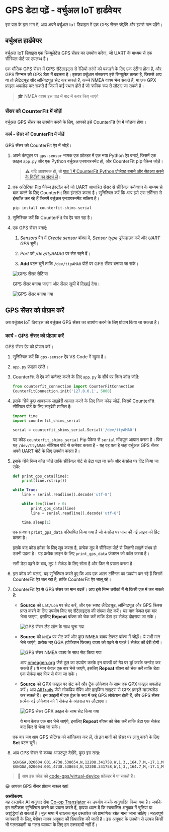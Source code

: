 <!--
CO_OP_TRANSLATOR_METADATA:
{
  "original_hash": "64f18a8f8aaa1fef5e7320e0992d8b3a",
  "translation_date": "2025-08-25T18:03:00+00:00",
  "source_file": "3-transport/lessons/1-location-tracking/virtual-device-gps-sensor.md",
  "language_code": "hi"
}
-->
# GPS डेटा पढ़ें - वर्चुअल IoT हार्डवेयर

इस पाठ के इस भाग में, आप अपने वर्चुअल IoT डिवाइस में एक GPS सेंसर जोड़ेंगे और इससे मान पढ़ेंगे।

## वर्चुअल हार्डवेयर

वर्चुअल IoT डिवाइस एक सिम्युलेटेड GPS सेंसर का उपयोग करेगा, जो UART के माध्यम से एक सीरियल पोर्ट पर उपलब्ध है।

एक भौतिक GPS सेंसर में GPS सैटेलाइट्स से रेडियो तरंगों को पकड़ने के लिए एक एंटीना होता है, और GPS सिग्नल को GPS डेटा में बदलता है। इसका वर्चुअल संस्करण इसे सिम्युलेट करता है, जिससे आप या तो लैटिट्यूड और लॉन्गिट्यूड सेट कर सकते हैं, कच्चे NMEA वाक्य भेज सकते हैं, या एक GPX फ़ाइल अपलोड कर सकते हैं जिसमें कई स्थान होते हैं जो क्रमिक रूप से लौटाए जा सकते हैं।

> 🎓 NMEA वाक्य इस पाठ में बाद में कवर किए जाएंगे

### सेंसर को CounterFit में जोड़ें

वर्चुअल GPS सेंसर का उपयोग करने के लिए, आपको इसे CounterFit ऐप में जोड़ना होगा।

#### कार्य - सेंसर को CounterFit में जोड़ें

GPS सेंसर को CounterFit ऐप में जोड़ें।

1. अपने कंप्यूटर पर `gps-sensor` नामक एक फ़ोल्डर में एक नया Python ऐप बनाएं, जिसमें एक फ़ाइल `app.py` और एक Python वर्चुअल एनवायरनमेंट हो, और CounterFit pip पैकेज जोड़ें।

    > ⚠️ यदि आवश्यक हो, तो [पाठ 1 में CounterFit Python प्रोजेक्ट बनाने और सेटअप करने के निर्देशों का संदर्भ लें](../../../1-getting-started/lessons/1-introduction-to-iot/virtual-device.md)।

1. एक अतिरिक्त Pip पैकेज इंस्टॉल करें जो UART आधारित सेंसर से सीरियल कनेक्शन के माध्यम से बात करने के लिए CounterFit शिम इंस्टॉल करता है। सुनिश्चित करें कि आप इसे उस टर्मिनल से इंस्टॉल कर रहे हैं जिसमें वर्चुअल एनवायरनमेंट सक्रिय है।

    ```sh
    pip install counterfit-shims-serial
    ```

1. सुनिश्चित करें कि CounterFit वेब ऐप चल रहा है।

1. एक GPS सेंसर बनाएं:

    1. *Sensors* पैन में *Create sensor* बॉक्स में, *Sensor type* ड्रॉपडाउन करें और *UART GPS* चुनें।

    1. *Port* को */dev/ttyAMA0* पर सेट रहने दें।

    1. **Add** बटन चुनें ताकि `/dev/ttyAMA0` पोर्ट पर GPS सेंसर बनाया जा सके।

    ![GPS सेंसर सेटिंग्स](../../../../../translated_images/counterfit-create-gps-sensor.6385dc9357d85ad1d47b4abb2525e7651fd498917d25eefc5a72feab09eedc70.hi.png)

    GPS सेंसर बनाया जाएगा और सेंसर सूची में दिखाई देगा।

    ![GPS सेंसर बनाया गया](../../../../../translated_images/counterfit-gps-sensor.3fbb15af0a5367566f2f11324ef5a6f30861cdf2b497071a5e002b7aa473550e.hi.png)

## GPS सेंसर को प्रोग्राम करें

अब वर्चुअल IoT डिवाइस को वर्चुअल GPS सेंसर का उपयोग करने के लिए प्रोग्राम किया जा सकता है।

### कार्य - GPS सेंसर को प्रोग्राम करें

GPS सेंसर ऐप को प्रोग्राम करें।

1. सुनिश्चित करें कि `gps-sensor` ऐप VS Code में खुला है।

1. `app.py` फ़ाइल खोलें।

1. CounterFit से ऐप को कनेक्ट करने के लिए `app.py` के शीर्ष पर निम्न कोड जोड़ें:

    ```python
    from counterfit_connection import CounterFitConnection
    CounterFitConnection.init('127.0.0.1', 5000)
    ```

1. इसके नीचे कुछ आवश्यक लाइब्रेरी आयात करने के लिए निम्न कोड जोड़ें, जिसमें CounterFit सीरियल पोर्ट के लिए लाइब्रेरी शामिल है:

    ```python
    import time
    import counterfit_shims_serial
    
    serial = counterfit_shims_serial.Serial('/dev/ttyAMA0')
    ```

    यह कोड `counterfit_shims_serial` Pip पैकेज से `serial` मॉड्यूल आयात करता है। फिर यह `/dev/ttyAMA0` सीरियल पोर्ट से कनेक्ट करता है - यह वह पता है जहां वर्चुअल GPS सेंसर अपने UART पोर्ट के लिए उपयोग करता है।

1. इसके नीचे निम्न कोड जोड़ें ताकि सीरियल पोर्ट से डेटा पढ़ा जा सके और कंसोल पर प्रिंट किया जा सके:

    ```python
    def print_gps_data(line):
        print(line.rstrip())
    
    while True:
        line = serial.readline().decode('utf-8')
    
        while len(line) > 0:
            print_gps_data(line)
            line = serial.readline().decode('utf-8')
    
        time.sleep(1)
    ```

    एक फ़ंक्शन `print_gps_data` परिभाषित किया गया है जो कंसोल पर पास की गई लाइन को प्रिंट करता है।

    इसके बाद कोड हमेशा के लिए लूप करता है, प्रत्येक लूप में सीरियल पोर्ट से जितनी लाइनें संभव हो उतनी पढ़ता है। यह प्रत्येक लाइन के लिए `print_gps_data` फ़ंक्शन को कॉल करता है।

    सभी डेटा पढ़ने के बाद, लूप 1 सेकंड के लिए सोता है और फिर से प्रयास करता है।

1. इस कोड को चलाएं, यह सुनिश्चित करते हुए कि आप एक अलग टर्मिनल का उपयोग कर रहे हैं जिसमें CounterFit ऐप चल रहा है, ताकि CounterFit ऐप चालू रहे।

1. CounterFit ऐप से GPS सेंसर का मान बदलें। आप इसे निम्न तरीकों में से किसी एक में कर सकते हैं:

    * **Source** को `Lat/Lon` पर सेट करें, और एक स्पष्ट लैटिट्यूड, लॉन्गिट्यूड और GPS फिक्स प्राप्त करने के लिए उपयोग किए गए सैटेलाइट्स की संख्या सेट करें। यह मान केवल एक बार भेजा जाएगा, इसलिए **Repeat** बॉक्स को चेक करें ताकि डेटा हर सेकंड दोहराया जा सके।

      ![GPS सेंसर लैट लॉन के साथ चुना गया](../../../../../translated_images/counterfit-gps-sensor-latlon.008c867d75464fbe7f84107cc57040df565ac07cb57d2f21db37d087d470197d.hi.png)

    * **Source** को `NMEA` पर सेट करें और कुछ NMEA वाक्य टेक्स्ट बॉक्स में जोड़ें। ये सभी मान भेजे जाएंगे, प्रत्येक नए GGA (पोजिशन फिक्स) वाक्य को पढ़ने से पहले 1 सेकंड की देरी होगी।

      ![GPS सेंसर NMEA वाक्य के साथ सेट किया गया](../../../../../translated_images/counterfit-gps-sensor-nmea.c62eea442171e17e19528b051b104cfcecdc9cd18db7bc72920f29821ae63f73.hi.png)

      आप [nmeagen.org](https://www.nmeagen.org) जैसे टूल का उपयोग करके इन वाक्यों को मैप पर ड्रॉ करके जनरेट कर सकते हैं। ये मान केवल एक बार भेजे जाएंगे, इसलिए **Repeat** बॉक्स को चेक करें ताकि डेटा एक सेकंड बाद फिर से भेजा जा सके।

    * **Source** को GPX फ़ाइल पर सेट करें और ट्रैक लोकेशन के साथ एक GPX फ़ाइल अपलोड करें। आप [AllTrails](https://www.alltrails.com/) जैसे लोकप्रिय मैपिंग और हाइकिंग साइट्स से GPX फ़ाइलें डाउनलोड कर सकते हैं। इन फ़ाइलों में एक ट्रेल के रूप में कई GPS लोकेशन होती हैं, और GPS सेंसर प्रत्येक नई लोकेशन को 1 सेकंड के अंतराल पर लौटाएगा।

      ![GPS सेंसर GPX फ़ाइल के साथ सेट किया गया](../../../../../translated_images/counterfit-gps-sensor-gpxfile.8310b063ce8a425ccc8ebeec8306aeac5e8e55207f007d52c6e1194432a70cd9.hi.png)

      ये मान केवल एक बार भेजे जाएंगे, इसलिए **Repeat** बॉक्स को चेक करें ताकि डेटा एक सेकंड बाद फिर से भेजा जा सके।

    एक बार जब आप GPS सेटिंग्स को कॉन्फ़िगर कर लें, तो इन मानों को सेंसर पर लागू करने के लिए **Set** बटन चुनें।

1. आप GPS सेंसर से कच्चा आउटपुट देखेंगे, कुछ इस तरह:

    ```output
    $GNGGA,020604.001,4738.538654,N,12208.341758,W,1,3,,164.7,M,-17.1,M,,*67
    $GNGGA,020604.001,4738.538654,N,12208.341758,W,1,3,,164.7,M,-17.1,M,,*67
    ```

> 💁 आप इस कोड को [code-gps/virtual-device](../../../../../3-transport/lessons/1-location-tracking/code-gps/virtual-device) फ़ोल्डर में पा सकते हैं।

😀 आपका GPS सेंसर प्रोग्राम सफल रहा!

**अस्वीकरण**:  
यह दस्तावेज़ AI अनुवाद सेवा [Co-op Translator](https://github.com/Azure/co-op-translator) का उपयोग करके अनुवादित किया गया है। जबकि हम सटीकता सुनिश्चित करने का प्रयास करते हैं, कृपया ध्यान दें कि स्वचालित अनुवाद में त्रुटियां या अशुद्धियां हो सकती हैं। मूल भाषा में उपलब्ध मूल दस्तावेज़ को प्रामाणिक स्रोत माना जाना चाहिए। महत्वपूर्ण जानकारी के लिए, पेशेवर मानव अनुवाद की सिफारिश की जाती है। इस अनुवाद के उपयोग से उत्पन्न किसी भी गलतफहमी या गलत व्याख्या के लिए हम उत्तरदायी नहीं हैं।